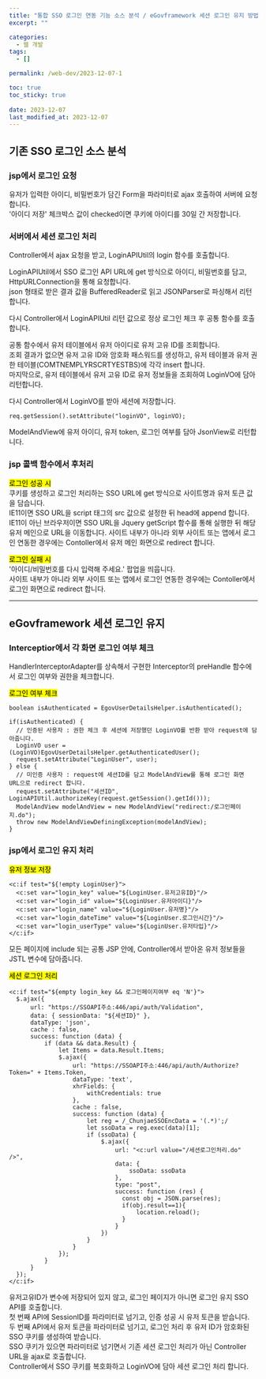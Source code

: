 ```yaml
---
title: "통합 SSO 로그인 연동 기능 소스 분석 / eGovframework 세션 로그인 유지 방법"
excerpt: ""

categories:
  - 웹 개발
tags:
  - []

permalink: /web-dev/2023-12-07-1

toc: true
toc_sticky: true
 
date: 2023-12-07
last_modified_at: 2023-12-07
---
```


## 기존 SSO 로그인 소스 분석

### jsp에서 로그인 요청
유저가 입력한 아이디, 비밀번호가 담긴 Form을 파라미터로 ajax 호출하여 서버에 요청합니다.  
'아이디 저장' 체크박스 값이 checked이면 쿠키에 아이디를 30일 간 저장합니다.

### 서버에서 세션 로그인 처리
Controller에서 ajax 요청을 받고, LoginAPIUtil의 login 함수를 호출합니다.

LoginAPIUtil에서 SSO 로그인 API URL에 get 방식으로 아이디, 비밀번호를 담고, HttpURLConnection을 통해 요청합니다.  
json 형태로 받은 결과 값을 BufferedReader로 읽고 JSONParser로 파싱해서 리턴합니다.

다시 Controller에서 LoginAPIUtil 리턴 값으로 정상 로그인 체크 후 공통 함수를 호출합니다.

공통 함수에서 유저 테이블에서 유저 아이디로 유저 고유 ID를 조회합니다.  
조회 결과가 없으면 유저 고유 ID와 암호화 패스워드를 생성하고, 유저 테이블과 유저 권한 테이블(COMTNEMPLYRSCRTYESTBS)에 각각 insert 합니다.  
마지막으로, 유저 테이블에서 유저 고유 ID로 유저 정보들을 조회하여 LoginVO에 담아 리턴합니다.

다시 Controller에서 LoginVO를 받아 세션에 저장합니다.
```
req.getSession().setAttribute("loginVO", loginVO);
```
ModelAndView에 유저 아이디, 유저 token, 로그인 여부를 담아 JsonView로 리턴합니다.

### jsp 콜백 함수에서 후처리
<mark>로그인 성공 시</mark>  
쿠키를 생성하고 로그인 처리하는 SSO URL에 get 방식으로 사이트명과 유저 토큰 값을 담습니다.  
IE11이면 SSO URL을 script 태그의 src 값으로 설정한 뒤 head에 append 합니다.  
IE11이 아닌 브라우저이면 SSO URL을 Jquery getScript 함수를 통해 실행한 뒤 해당 유저 메인으로 URL을 이동합니다.
사이트 내부가 아니라 외부 사이트 또는 앱에서 로그인 연동한 경우에는 Contoller에서 유저 메인 화면으로 redirect 합니다.

<mark>로그인 실패 시</mark>  
'아이디/비밀번호를 다시 입력해 주세요.' 팝업을 띄웁니다.  
사이트 내부가 아니라 외부 사이트 또는 앱에서 로그인 연동한 경우에는 Contoller에서 로그인 화면으로 redirect 합니다.

---

## eGovframework 세션 로그인 유지

### Interceptior에서 각 화면 로그인 여부 체크
HandlerInterceptorAdapter를 상속해서 구현한 Interceptor의 preHandle 함수에서 로그인 여부와 권한을 체크합니다.  

<mark>로그인 여부 체크</mark>
```
boolean isAuthenticated = EgovUserDetailsHelper.isAuthenticated();

if(isAuthenticated) {
  // 인증된 사용자 : 권한 체크 후 세션에 저장했던 LoginVO를 반환 받아 request에 담아줍니다.
  LoginVO user = (LoginVO)EgovUserDetailsHelper.getAuthenticatedUser();
  request.setAttribute("LoginUser", user);
} else {
  // 미인증 사용자 : request에 세션ID를 담고 ModelAndView를 통해 로그인 화면 URL으로 redirect 합니다.
  request.setAttribute("세션ID",  LoginAPIUtil.authorizeKey(request.getSession().getId()));
  ModelAndView modelAndView = new ModelAndView("redirect:/로그인페이지.do");
  throw new ModelAndViewDefiningException(modelAndView);
}
```

### jsp에서 로그인 유지 처리
<mark>유저 정보 저장</mark>
```
<c:if test="${!empty LoginUser}">
  <c:set var="login_key" value="${LoginUser.유저고유ID}"/>
  <c:set var="login_id" value="${LoginUser.유저아이디}"/>
  <c:set var="login_name" value="${LoginUser.유저명}"/>
  <c:set var="login_dateTime" value="${LoginUser.로그인시간}"/>
  <c:set var="login_userType" value="${LoginUser.유저타입}"/>
</c:if>
```
모든 페이지에 include 되는 공통 JSP 안에, Controller에서 받아온 유저 정보들을 JSTL 변수에 담아줍니다.

<mark>세션 로그인 처리</mark>
```
<c:if test="${empty login_key && 로그인페이지여부 eq 'N'}">
  $.ajax({
      url: "https://SSOAPI주소:446/api/auth/Validation",
      data: { sessionData: "${세션ID}" },
      dataType: 'json',
      cache : false,
      success: function (data) {
          if (data && data.Result) {
              let Items = data.Result.Items;
              $.ajax({
                  url: "https://SSOAPI주소:446/api/auth/Authorize?Token=" + Items.Token,
                  dataType: 'text',
                  xhrFields: {
                      withCredentials: true
                  },
                  cache : false,
                  success: function (data) {
                      let reg = /_ChunjaeSSOEncData = '(.*)';/
                      let ssoData = reg.exec(data)[1];
                      if (ssoData) {
                          $.ajax({
                              url: "<c:url value="/세션로그인처리.do" />",
                              data: {
                                  ssoData: ssoData
                              },
                              type: "post",
                              success: function (res) {
                                const obj = JSON.parse(res);
                                if(obj.result==1){
                                    location.reload();
                                }
                              }
                          })
                      }
                  }
              });
          }
      }
  });
</c:if>
```
유저고유ID가 변수에 저장되어 있지 않고, 로그인 페이지가 아니면 로그인 유지 SSO API를 호출합니다.  
첫 번째 API에 SessionID를 파라미터로 넘기고, 인증 성공 시 유저 토큰을 받습니다.  
두 번째 API에서 유저 토큰을 파라미터로 넘기고, 로그인 처리 후 유저 ID가 암호화된 SSO 쿠키를 생성하여 받습니다.  
SSO 쿠키가 있으면 파라미터로 넘기면서 기존 세션 로그인 처리가 아닌 Controller URL을 ajax로 호출합니다.  
Controller에서 SSO 쿠키를 복호화하고 LoginVO에 담아 세션 로그인 처리 합니다.